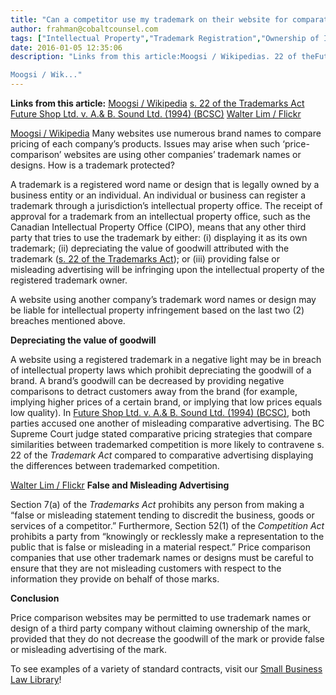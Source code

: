 ```yaml
---
title: "Can a competitor use my trademark on their website for comparative pricing?"
author: frahman@cobaltcounsel.com
tags: ["Intellectual Property","Trademark Registration","Ownership of Intellectual Property","Commercial Activities","frahman"]
date: 2016-01-05 12:35:06
description: "Links from this article:Moogsi / Wikipedias. 22 of theFuture Shop Ltd. v. A.& B. Sound Ltd. (1994) (BCSC)Walter Lim / Flickr

Moogsi / Wik..."
---
```


**Links from this article:**
[Moogsi / Wikipedia](https://commons.wikimedia.org/wiki/File:Trademarked.svg)
[s. 22 of the Trademarks Act](http://laws-lois.justice.gc.ca/eng/acts/t-13/page-6.html#h-6)
[Future Shop Ltd. v. A.& B. Sound Ltd. (1994) (BCSC)](http://www.canlii.org/en/bc/bcsc/doc/1994/1994canlii1068/1994canlii1068.html?searchUrlHash=AAAAAQApImNvbXBhcmF0aXZlIGFkdmVydGlzaW5nIiBhbmQgInRyYWRlbWFyayIAAAAAAQ&amp;resultIndex=3)
[Walter Lim / Flickr](https://www.flickr.com/photos/coolinsights/17141231050)

[Moogsi / Wikipedia](https://commons.wikimedia.org/wiki/File:Trademarked.svg) Many websites use numerous brand names to compare pricing of each company’s products. Issues may arise when such ‘price-comparison’ websites are using other companies’ trademark names or designs. How is a trademark protected?

A trademark is a registered word name or design that is legally owned by a business entity or an individual. An individual or business can register a trademark through a jurisdiction’s intellectual property office. The receipt of approval for a trademark from an intellectual property office, such as the Canadian Intellectual Property Office (CIPO), means that any other third party that tries to use the trademark by either: (i) displaying it as its own trademark; (ii) depreciating the value of goodwill attributed with the trademark ([s. 22 of the Trademarks Act](http://laws-lois.justice.gc.ca/eng/acts/t-13/page-6.html#h-6)); or (iii) providing false or misleading advertising will be infringing upon the intellectual property of the registered trademark owner.

A website using another company’s trademark word names or design may be liable for intellectual property infringement based on the last two (2) breaches mentioned above.

**Depreciating the value of goodwill**

A website using a registered trademark in a negative light may be in breach of intellectual property laws which prohibit depreciating the goodwill of a brand. A brand’s goodwill can be decreased by providing negative comparisons to detract customers away from the brand (for example, implying higher prices of a certain brand, or implying that low prices equals low quality). In [Future Shop Ltd. v. A.& B. Sound Ltd. (1994) (BCSC)](http://www.canlii.org/en/bc/bcsc/doc/1994/1994canlii1068/1994canlii1068.html?searchUrlHash=AAAAAQApImNvbXBhcmF0aXZlIGFkdmVydGlzaW5nIiBhbmQgInRyYWRlbWFyayIAAAAAAQ&amp;resultIndex=3),  both parties accused one another of misleading comparative advertising. The BC Supreme Court judge stated comparative pricing strategies that compare similarities between trademarked competition is more likely to contravene s. 22 of the *Trademark Act* compared to comparative advertising displaying the differences between trademarked competition.

[Walter Lim / Flickr](https://www.flickr.com/photos/coolinsights/17141231050) **False and Misleading Advertising**

Section 7(a) of the *Trademarks Act* prohibits any person from making a “false or misleading statement tending to discredit the business, goods or services of a competitor.” Furthermore, Section 52(1) of the *Competition Act* prohibits a party from “knowingly or recklessly make a representation to the public that is false or misleading in a material respect.” Price comparison companies that use other trademark names or designs must be careful to ensure that they are not misleading customers with respect to the information they provide on behalf of those marks.

**Conclusion**

Price comparison websites may be permitted to use trademark names or design of a third party company without claiming ownership of the mark, provided that they do not decrease the goodwill of the mark or provide false or misleading advertising of the mark.

To see examples of a variety of standard contracts, visit our [Small Business Law Library](https://clausehound.com/legal-contract/14918/#!/document=)!

 
